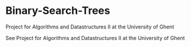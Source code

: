 # Binary-Search-Trees
Project for Algorithms and Datastructures II at the University of Ghent

See Project for Algorithms and Datastructures II at the University of Ghent
